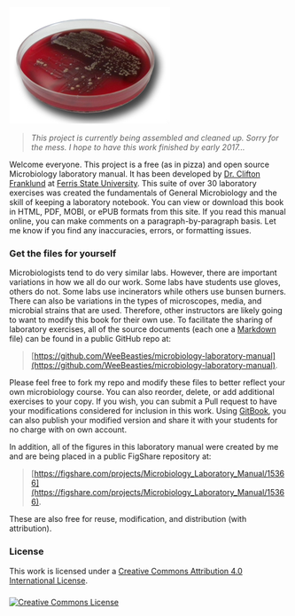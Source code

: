 
![Blood agar](/assets/blood.jpg)

>_This project is currently being assembled and cleaned up. Sorry for the mess. I hope to have this work finished by early 2017..._

Welcome everyone. This project is a free (as in pizza) and open source Microbiology laboratory manual. It has been developed by [Dr. Clifton Franklund](http://franklund-micro.com) at [Ferris State University](http://www.ferris.edu). This suite of over 30 laboratory exercises was created the fundamentals of General Microbiology and the skill of keeping a laboratory notebook. You can view or download this book in HTML, PDF, MOBI, or ePUB formats from this site. If you read this manual online, you can make comments on a paragraph-by-paragraph basis. Let me know if you find any inaccuracies, errors, or formatting issues.

### Get the files for yourself

Microbiologists tend to do very similar labs. However, there are important variations in how we all do our work. Some labs have students use gloves, others do not. Some labs use incinerators while others use bunsen burners. There can also be variations in the types of microscopes, media, and microbial strains that are used. Therefore, other instructors are likely going to want to modify this book for their own use.  To facilitate the sharing of laboratory exercises, all of the source documents (each one a [Markdown](https://daringfireball.net/projects/markdown/) file) can be found in a public GitHub repo at:


>[https://github.com/WeeBeasties/microbiology-laboratory-manual](https://github.com/WeeBeasties/microbiology-laboratory-manual). 


Please feel free to fork my repo and modify these files to better reflect your own microbiology course. You can also reorder, delete, or add additional exercises to your copy. If you wish, you can submit a Pull request to have your modifications considered for inclusion in this work. Using [GitBook](http://www.gitbook.com), you can also publish your modified version and share it with your students for no charge with on own account.

In addition, all of the figures in this laboratory manual were created by me and are being placed in a public FigShare repository at:

>[https://figshare.com/projects/Microbiology_Laboratory_Manual/15366](https://figshare.com/projects/Microbiology_Laboratory_Manual/15366). 

These are also free for reuse, modification, and distribution (with attribution).

### License
This work is licensed under a <a rel="license" href="http://creativecommons.org/licenses/by/4.0/">Creative Commons Attribution 4.0 International License</a>.
<br /><br />
<a rel="license" href="http://creativecommons.org/licenses/by/4.0/"><img alt="Creative Commons License" align="middle" style="border-width:0" src="https://i.creativecommons.org/l/by/4.0/88x31.png" /></a>


